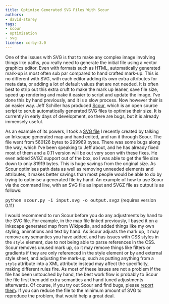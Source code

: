 ```yaml
---
title: Optimise Generated SVG Files With Scour
authors:
- david-storey
tags:
- scour
- optimisation
- svg
license: cc-by-3.0
---
```


<p>One of the issues with <abbr>SVG</abbr> is that to make any complex image involving things like paths, you really need to generate the initial file using a vector graphics editor.  Even with formats such as <abbr>HTML</abbr>, automatically generated mark-up is most often sub par compared to hand crafted mark-up.  This is no different with <abbr>SVG</abbr>, with each editor adding its own extra attributes for meta data, or adding a lot of default values that are not needed.  It is often best to strip out this extra cruft to make the mark up leaner, save file size, speed up rendering and make it easier to script and update the image.  I’ve done this by hand previously, and it is a slow process.  Now however their is an easier way.  Jeff Schiller has produced <a href="https://launchpad.net/scour">Scour</a>, which is an open source script to scrub automatically generated SVG files to optimise their size.  It is currently in early days of development, so there are bugs, but it is already immensely useful.</p>

<p>As an example of its powers, I took a <a href="http://people.opera.com/dstorey/images/OperaMarketShareEEhover.svgz">SVG file</a> I recently created by talking an Inkscape generated map and hand edited, and ran it through Scour.  The file went from 560126 bytes to 299969 bytes.  There was some bugs along the way, which I&#39;ve been speaking to Jeff about, and he has already fixed most of them and a 0.11 version will be out very soon with these fixes.  He even added SVGZ support out of the box, so I was able to get the file size down to only 81919 bytes.  This is huge savings from the original size.  As Scour optimises path data as well as removing unneeded elements and attributes, it makes better savings than most people would be able to do by trying to optimise a generated file by hand. An example of how to use Scour via the command line, with an SVG file as input and SVGZ file as output is as follows:</p>

<p><samp>python scour.py -i input.svg -o output.svgz</samp> (requires version 0.11)</p>

<p>I would recommend to run Scour before you do any adjustments by hand to the SVG file.  For example, in the map file linked previously, I based it on a Inkscape generated map from Wikipedia, and added things like my own styling, animations and text by hand.  As Scour adjusts the mark up, it may remove any semantics you have added, and has issues with CSS styles in the <code>style</code> element, due to not being able to parse references in the CSS.  Scour removes unused mark up, so it may remove things like filters or gradients if they are only referenced in the style element or by and external style sheet, and adjusting the mark-up, such as putting anything from a <code>style</code> attribute into a XML attribute instead may affect the specificity, making different rules fire.  As most of these issues are not a problem if the file has been untouched by hand, the best work flow is probably to Scour the file first then add extra semantics and hand tuned adjustments afterwards.  Of course, if you try out Scour and find bugs, please <a href="https://launchpad.net/scour/+filebug/">report them</a>.  If you can reduce the file to the minimum amount of SVG to reproduce the problem, that would help a great deal.</p>
